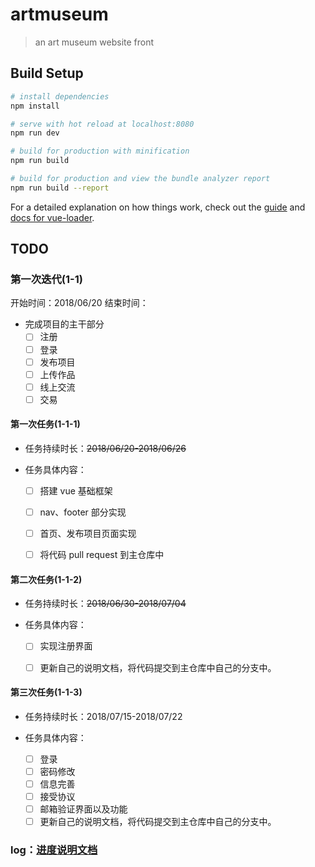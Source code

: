 # artmuseum

> an art museum website front

## Build Setup

``` bash
# install dependencies
npm install

# serve with hot reload at localhost:8080
npm run dev

# build for production with minification
npm run build

# build for production and view the bundle analyzer report
npm run build --report
```

For a detailed explanation on how things work, check out the [guide](http://vuejs-templates.github.io/webpack/) and [docs for vue-loader](http://vuejs.github.io/vue-loader).

## TODO

### 第一次迭代(1-1)

开始时间：2018/06/20
结束时间：

* 完成项目的主干部分
  - [ ] 注册
  - [ ] 登录
  - [ ] 发布项目
  - [ ] 上传作品
  - [ ] 线上交流
  - [ ] 交易

#### 第一次任务(1-1-1)

* 任务持续时长：~~2018/06/20-2018/06/26~~

* 任务具体内容：
  - [ ] 搭建 vue 基础框架
  - [ ] nav、footer 部分实现
  - [ ] 首页、发布项目页面实现
  - [ ] 将代码 pull request 到主仓库中


#### 第二次任务(1-1-2)

* 任务持续时长：~~2018/06/30-2018/07/04~~

* 任务具体内容：
  - [ ] 实现注册界面
  - [ ] 更新自己的说明文档，将代码提交到主仓库中自己的分支中。


#### 第三次任务(1-1-3)   

* 任务持续时长：2018/07/15-2018/07/22   

* 任务具体内容：  
  - [ ] 登录
  - [ ] 密码修改
  - [ ] 信息完善
  - [ ] 接受协议
  - [ ] 邮箱验证界面以及功能
  - [ ] 更新自己的说明文档，将代码提交到主仓库中自己的分支中。

### log：[进度说明文档](https://github.com/mobileArtMuseumY/Front-endImplementation/blob/honeysyt/log.md)